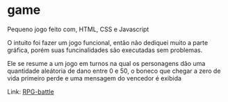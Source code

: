 # game

Pequeno jogo feito com, HTML, CSS e Javascript

O intuito foi fazer um jogo funcional, então não dediquei muito a parte gráfica, porém suas funcinalidades são executadas sem problemas.

Ele se resume a um jogo em turnos na qual os personagens dão uma quantidade aleátoria de dano entre 0 e 50, o boneco que chegar a zero de vida primeiro perde e uma mensagem do vencedor é exibida

Link: <a href="https://rianwilliam.github.io/game/"> RPG-battle</a>
